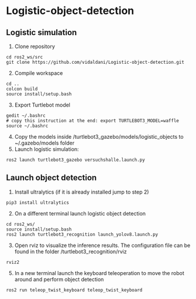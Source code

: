 # Logistic-object-detection

## Logistic simulation
1.  Clone repository
   ```console
   cd ros2_ws/src
   git clone https://github.com/vidaldani/Logistic-object-detection.git
   ```
2.  Compile workspace
   ```console
   cd ..
   colcon build
   source install/setup.bash 
   ```
3.  Export Turtlebot model
   ```console
   gedit ~/.bashrc
   # copy this instruction at the end: export TURTLEBOT3_MODEL=waffle
   source ~/.bashrc
   ```
4.  Copy the models inside /turtlebot3_gazebo/models/logistic_objects to ~/.gazebo/models folder
5.  Launch logistic simulation:
   ```console
   ros2 launch turtlebot3_gazebo versuchshalle.launch.py
   ```
## Launch object detection
1.  Install ultralytics (if it is already installed jump to step 2)
   ```console
   pip3 install ultralytics
   ```
2.  On a different terminal launch logistic object detection
   ```console
   cd ros2_ws/
   source install/setup.bash 
   ros2 launch turtlebot3_recognition launch_yolov8.launch.py
   ```
3. Open rviz to visualize the inference results. The configuration file can be found in the folder /turtlebot3_recognition/rviz
```console
rviz2
```
5. In a new terminal launch the keyboard teleoperation to move the robot around and perform object detection
```console
ros2 run teleop_twist_keyboard teleop_twist_keyboard
```
